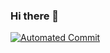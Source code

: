### Hi there 👋

<!--
**devwaffle/devwaffle** is a ✨ _special_ ✨ repository because its `README.md` (this file) appears on your GitHub profile.

Here are some ideas to get you started:

- 🔭 I’m currently working on ...
- 🌱 I’m currently learning ...
- 👯 I’m looking to collaborate on ...
- 🤔 I’m looking for help with ...
- 💬 Ask me about ...
- 📫 How to reach me: ...
- 😄 Pronouns: ...
- ⚡ Fun fact: ...
-->
[![Automated Commit](https://github.com/devwaffle/commitment/actions/workflows/master.yml/badge.svg)](https://github.com/devwaffle/commitment/actions/workflows/master.yml)
